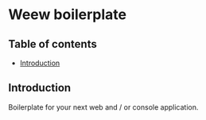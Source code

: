 # Weew boilerplate

## Table of contents

- [Introduction](#introduction)

## Introduction

Boilerplate for your next web and / or console application.
